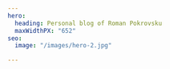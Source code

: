 ```yaml
---
hero:
  heading: Personal blog of Roman Pokrovsku
  maxWidthPX: "652"
seo:
  image: "/images/hero-2.jpg"

---
```

